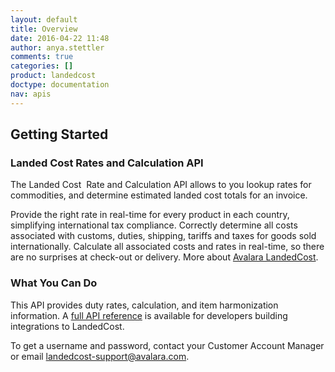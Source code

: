 ```yaml
---
layout: default
title: Overview
date: 2016-04-22 11:48
author: anya.stettler
comments: true
categories: []
product: landedcost
doctype: documentation
nav: apis
---
```

<h2>Getting Started</h2>
<h3>Landed Cost Rates and Calculation API</h3>
The Landed Cost  Rate and Calculation API allows to you lookup rates for commodities, and determine estimated landed cost totals for an invoice.

Provide the right rate in real-time for every product in each country, simplifying international tax compliance. Correctly determine all costs associated with customs, duties, shipping, tariffs and taxes for goods sold internationally. Calculate all associated costs and rates in real-time, so there are no surprises at check-out or delivery. More about <a href="https://www.avalara.com/landedcost/">Avalara LandedCost</a>.
<h3>What You Can Do</h3>
This API provides duty rates, calculation, and item harmonization information. A <a href="/landed-cost/api-reference.html">full API reference</a> is available for developers building integrations to LandedCost.

To get a username and password, contact your Customer Account Manager or email <a href="mailto:landedcost-support@avalara.com">landedcost-support@avalara.com</a>.
